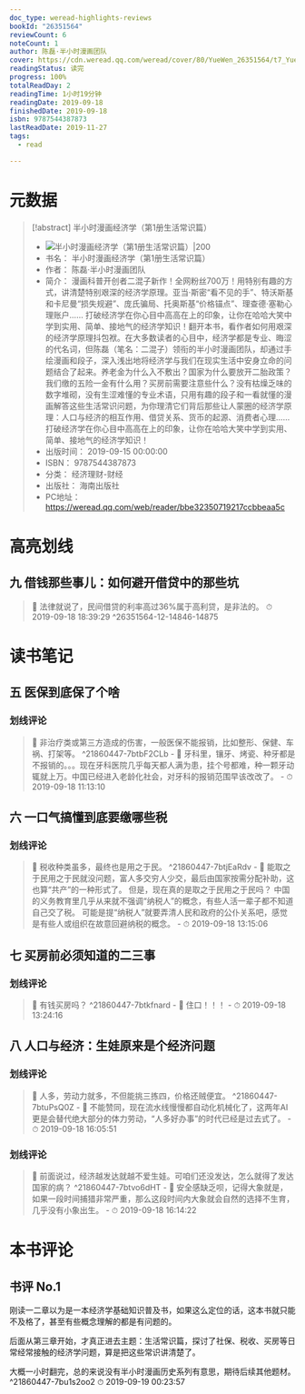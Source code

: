 ```yaml
---
doc_type: weread-highlights-reviews
bookId: "26351564"
reviewCount: 6
noteCount: 1
author: 陈磊·半小时漫画团队
cover: https://cdn.weread.qq.com/weread/cover/80/YueWen_26351564/t7_YueWen_26351564.jpg
readingStatus: 读完
progress: 100%
totalReadDay: 2
readingTime: 1小时19分钟
readingDate: 2019-09-18
finishedDate: 2019-09-18
isbn: 9787544387873
lastReadDate: 2019-11-27
tags:
  - read

---
```

# 元数据
> [!abstract] 半小时漫画经济学（第1册生活常识篇）
> - ![ 半小时漫画经济学（第1册生活常识篇）|200](https://cdn.weread.qq.com/weread/cover/80/YueWen_26351564/t7_YueWen_26351564.jpg)
> - 书名： 半小时漫画经济学（第1册生活常识篇）
> - 作者： 陈磊·半小时漫画团队
> - 简介： 漫画科普开创者二混子新作！全网粉丝700万！用特别有趣的方式，讲清楚特别艰深的经济学原理。亚当·斯密“看不见的手”、特沃斯基和卡尼曼“损失规避”、庞氏骗局、托奥斯基“价格锚点”、理查德·塞勒心理账户…… 打破经济学在你心目中高高在上的印象，让你在哈哈大笑中学到实用、简单、接地气的经济学知识！翻开本书，看作者如何用艰深的经济学原理抖包袱。在大多数读者的心目中，经济学都是专业、晦涩的代名词，但陈磊（笔名：二混子）领衔的半小时漫画团队，却通过手绘漫画和段子，深入浅出地将经济学与我们在现实生活中安身立命的问题结合了起来。养老金为什么入不敷出？国家为什么要放开二胎政策？我们缴的五险一金有什么用？买房前需要注意些什么？没有枯燥乏味的数字堆砌，没有生涩难懂的专业术语，只用有趣的段子和一看就懂的漫画解答这些生活常识问题，为你理清它们背后那些让人蒙圈的经济学原理：人口与经济的相互作用、借贷关系、货币的起源、消费者心理……打破经济学在你心目中高高在上的印象，让你在哈哈大笑中学到实用、简单、接地气的经济学知识！
> - 出版时间： 2019-09-15 00:00:00
> - ISBN： 9787544387873
> - 分类： 经济理财-财经
> - 出版社： 海南出版社
> - PC地址：https://weread.qq.com/web/reader/bbe32350719217ccbbeaa5c

# 高亮划线

## 九 借钱那些事儿：如何避开借贷中的那些坑

> 📌 法律就说了，民间借贷的利率高过36%属于高利贷，是非法的。 
> ⏱ 2019-09-18 18:39:29 ^26351564-12-14846-14875

# 读书笔记

## 五 医保到底保了个啥

### 划线评论
> 📌 非治疗类或第三方造成的伤害，一般医保不能报销，比如整形、保健、车祸、打架等。  ^21860447-7btbF2CLb
    - 💭 牙科里，镶牙、烤瓷、种牙都是不报销的。。。现在牙科医院几乎每天都人满为患，挂个号都难，种一颗牙动辄就上万。中国已经进入老龄化社会，对牙科的报销范围早该改改了。
    - ⏱ 2019-09-18 11:13:10
   
## 六 一口气搞懂到底要缴哪些税

### 划线评论
> 📌 税收种类虽多，最终也是用之于民。  ^21860447-7btjEaRdv
    - 💭 能取之于民用之于民就没问题，富人多交穷人少交，最后由国家按需分配补助，这也算“共产”的一种形式了。
但是，现在真的是取之于民用之于民吗？
中国的义务教育里几乎从来就不强调“纳税人”的概念，有些人活一辈子都不知道自己交了税。
可能是提“纳税人”就要弄清人民和政府的公仆关系吧，感觉是有些人或组织在故意回避纳税的概念。
    - ⏱ 2019-09-18 13:15:06
   
## 七 买房前必须知道的二三事

### 划线评论
> 📌 有钱买房吗？  ^21860447-7btkfnard
    - 💭 住口！！！
    - ⏱ 2019-09-18 13:24:16
   
## 八 人口与经济：生娃原来是个经济问题

### 划线评论
> 📌 人多，劳动力就多，不但能挑三拣四，价格还贼便宜。  ^21860447-7btuPsQ0Z
    - 💭 不能赞同，现在流水线慢慢都自动化机械化了，这两年AI更是会替代绝大部分的体力劳动，“人多好办事”的时代已经是过去式了。
    - ⏱ 2019-09-18 16:05:51

### 划线评论
> 📌 前面说过，经济越发达就越不爱生娃。可咱们还没发达，怎么就得了发达国家的病？  ^21860447-7btvo6dHT
    - 💭 安全感缺乏呗，记得大象就是，如果一段时间捕猎非常严重，那么这段时间内大象就会自然的选择不生育，几乎没有小象出生。
    - ⏱ 2019-09-18 16:14:22
   
# 本书评论

## 书评 No.1 
刚读一二章以为是一本经济学基础知识普及书，如果这么定位的话，这本书就只能不及格了，甚至有些概念理解的都是有问题的。

后面从第三章开始，才真正进去主题：生活常识篇，探讨了社保、税收、买房等日常经常接触的经济学问题，算是把这些常识讲清楚了。

大概一小时翻完，总的来说没有半小时漫画历史系列有意思，期待后续其他题材。 ^21860447-7bu1s2oo2
⏱ 2019-09-19 00:23:57

